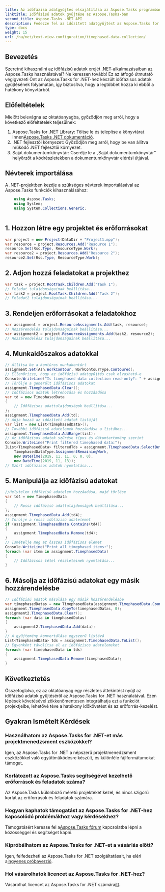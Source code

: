 ```yaml
---
title: Az időfázisú adatgyűjtés elsajátítása az Aspose.Tasks programban
linktitle: Időfázisú adatok gyűjtése az Aspose.Tasks-ban
second_title: Aspose.Tasks .NET API
description: Fedezze fel az időzített adatgyűjtést az Aspose.Tasks for .NET-ben. Lépésről lépésre útmutató, GYIK és egyebek. Fejlessze projektmenedzsment képességeit még ma!
type: docs
weight: 15
url: /hu/net/text-view-configuration/timephased-data-collection/
---
```

## Bevezetés
Szeretné kihasználni az időfázisú adatok erejét .NET-alkalmazásaiban az Aspose.Tasks használatával? Ne keressen tovább! Ez az átfogó útmutató végigvezeti Önt az Aspose.Tasks for .NET-hez készült időfázisos adatok gyűjtésének folyamatán, így biztosítva, hogy a legtöbbet hozza ki ebből a hatékony könyvtárból.
## Előfeltételek
Mielőtt belevágna az oktatóanyagba, győződjön meg arról, hogy a következő előfeltételek teljesülnek:
1.  Aspose.Tasks for .NET Library: Töltse le és telepítse a könyvtárat innen[Aspose.Tasks .NET dokumentáció](https://reference.aspose.com/tasks/net/).
2. .NET fejlesztői környezet: Győződjön meg arról, hogy be van állítva működő .NET fejlesztői környezet.
3. Saját dokumentumkönyvtár: Cserélje le a „Saját dokumentumkönyvtár” helyőrzőt a kódrészletekben a dokumentumkönyvtár elérési útjával.
## Névterek importálása
A .NET-projektben kezdje a szükséges névterek importálásával az Aspose.Tasks funkciók kihasználásához:
```csharp
    using Aspose.Tasks;
    using System;
    using System.Collections.Generic;
    
```
## 1. Hozzon létre egy projektet és erőforrásokat
```csharp
var project = new Project(DataDir + "Project1.mpp");
var resource = project.Resources.Add("Resource 1");
resource.Set(Rsc.Type, ResourceType.Work);
var resource2 = project.Resources.Add("Resource 2");
resource2.Set(Rsc.Type, ResourceType.Work);
```
## 2. Adjon hozzá feladatokat a projekthez
```csharp
var task = project.RootTask.Children.Add("Task 1");
// Feladat tulajdonságainak beállítása...
var task2 = project.RootTask.Children.Add("Task 2");
// Feladat2 tulajdonságainak beállítása...
```
## 3. Rendeljen erőforrásokat a feladatokhoz
```csharp
var assignment = project.ResourceAssignments.Add(task, resource);
// Hozzárendelés tulajdonságainak beállítása...
var assignment2 = project.ResourceAssignments.Add(task2, resource2);
// Hozzárendelés2 tulajdonságainak beállítása...
```
## 4. Munkaidőszakos adatokkal
```csharp
// Állítsa be a kontúros munkakontúrt
assignment.Set(Asn.WorkContour, WorkContourType.Contoured);
// Ellenőrizze, hogy az időfázisú adatgyűjtés csak olvasható-e
Console.WriteLine("Is timephased data collection read-only?: " + assignment.TimephasedData.IsReadOnly);
// Törölje a generált időfázisos adatokat
assignment.TimephasedData.Clear();
// Időfázisos adatok létrehozása és hozzáadása
var td = new TimephasedData
{
    // Időfázisos adattulajdonságok beállítása...
};
assignment.TimephasedData.Add(td);
// Adja hozzá az időzített adatok listáját
var list = new List<TimephasedData>();
// További időfázisú adatelemek hozzáadása a listához...
assignment.TimephasedData.AddRange(list);
// Az időfázisos adatok szűrése típus és dátumtartomány szerint
Console.WriteLine("Print filtered timephased data:");
IList<TimephasedData> filteredTds = assignment.TimephasedData.SelectBetweenStartAndFinish(
    TimephasedDataType.AssignmentRemainingWork,
    new DateTime(2019, 11, 11, 0, 0, 0),
    new DateTime(2019, 11, 13));
// Szűrt időfázisos adatok nyomtatása...
```
## 5. Manipulálja az időfázisú adatokat
```csharp
//Helytelen időfázisú adatelem hozzáadása, majd törlése
var td4 = new TimephasedData
{
    // Rossz időfázisú adattulajdonságok beállítása...
};
assignment.TimephasedData.Add(td4);
// Törölje a rossz időfázisú adatelemet
if (assignment.TimephasedData.Contains(td4))
{
    assignment.TimephasedData.Remove(td4);
}
// Ismételje meg az összes időfázisos elemet
Console.WriteLine("Print all timephased items:");
foreach (var item in assignment.TimephasedData)
{
    // Időfázisos tétel részleteinek nyomtatása...
}
```
## 6. Másolja az időfázisú adatokat egy másik hozzárendelésbe
```csharp
// Időfázisú adatok másolása egy másik hozzárendelésbe
var timephasedDatas = new TimephasedData[assignment.TimephasedData.Count];
assignment.TimephasedData.CopyTo(timephasedDatas, 0);
assignment2.TimephasedData.Clear();
foreach (var data in timephasedDatas)
{
    assignment2.TimephasedData.Add(data);
}
// A gyűjtemény konvertálása egyszerű listává
List<TimephasedData> tds = assignment.TimephasedData.ToList();
// Egyenként távolítsa el az időfázisos adatelemeket
foreach (var timephasedData in tds)
{
    assignment.TimephasedData.Remove(timephasedData);
}
```
## Következtetés
Összefoglalva, ez az oktatóanyag egy részletes áttekintést nyújt az időfázisú adatok gyűjtéséről az Aspose.Tasks for .NET használatával. Ezen lépések követésével zökkenőmentesen integrálhatja ezt a funkciót projektjeibe, lehetővé téve a hatékony időkövetést és az erőforrás-kezelést.
## Gyakran Ismételt Kérdések
### Használhatom az Aspose.Tasks for .NET-et más projektmenedzsment eszközökkel?
Igen, az Aspose.Tasks for .NET a népszerű projektmenedzsment eszközökkel való együttműködésre készült, és különféle fájlformátumokat támogat.
### Korlátozott az Aspose.Tasks segítségével kezelhető erőforrások és feladatok száma?
Az Aspose.Tasks különböző méretű projekteket kezel, és nincs szigorú korlát az erőforrások és feladatok számára.
### Hogyan kaphatok támogatást az Aspose.Tasks for .NET-hez kapcsolódó problémákhoz vagy kérdésekhez?
 Támogatásért keresse fel a[Aspose.Tasks fórum](https://forum.aspose.com/c/tasks/15) kapcsolatba lépni a közösséggel és segítséget kapni.
### Kipróbálhatom az Aspose.Tasks for .NET-et a vásárlás előtt?
 Igen, felfedezheti az Aspose.Tasks for .NET szolgáltatásait, ha eléri a[ingyenes próbaverzió](https://releases.aspose.com/).
### Hol vásárolhatok licencet az Aspose.Tasks for .NET-hez?
 Vásárolhat licencet az Aspose.Tasks for .NET számára[itt](https://purchase.aspose.com/buy).